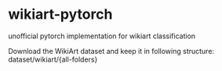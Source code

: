 # wikiart-pytorch
 unofficial pytorch implementation for wikiart classification


Download the WikiArt dataset and keep it in following structure:
dataset/wikiart/{all-folders}